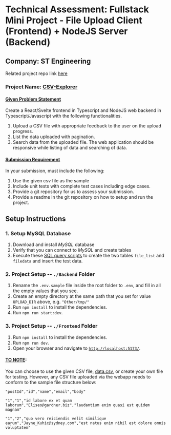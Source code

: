 # Technical Assessment: Fullstack Mini Project - File Upload Client (Frontend) + NodeJS Server (Backend)

## Company: ST Engineering

Related project repo link <u>[here](https://github.com/tqwdan82/Technical_Assessment)</u>

### Project Name: <u>CSV-Explorer</u>

#### <u>Given Problem Statement</u>
Create a React/Svelte frontend in Typescript and NodeJS web backend in Typescript/Javascript with the following functionalities.
1. Upload a CSV file with appropriate feedback to the user on the upload progress.
2. List the data uploaded with pagination.
3. Search data from the uploaded file. The web application should be responsive while listing of data and searching of data.

#### <u>Submission Requirement</u>
In your submission, must include the following:
1. Use the given csv file as the sample
2. Include unit tests with complete test cases including edge cases.
3. Provide a git repository for us to assess your submission.
4. Provide a readme in the git repository on how to setup and run the project.

## Setup Instructions

### 1. Setup MySQL Database
1. Download and install _MySQL_ database
2. Verify that you can connect to _MySQL_ and create tables
3. Execute these <u>[SQL query scripts](./Backend/Other/scripts.sql)</u> to create the two tables `file_list` and `filedata` and insert the test data.

### 2. Project Setup -- `./Backend` Folder
1. Rename the `.env.sample` file inside the root folder to `.env`, and fill in all the empty values that you see.
2. Create an empty directory at the same path that you set for value `UPLOAD_DIR` above, e.g. `"Other/tmp/"`
3. Run `npm install` to install the dependencies.
4. Run `npm run start:dev`.

### 3. Project Setup -- `./Frontend` Folder
1. Run `npm install` to install the dependencies.
2. Run `npm run dev`.
3. Open your browser and navigate to <u>`http://localhost:5173/`</u>.


#### <u>TO NOTE</u>:
You can choose to use the given CSV file, [data.csv](./data.csv), or create your own file for testing. However, any CSV file uploaded via the webapp needs to conform to the sample file structure below:

`"postId","id","name","email","body"`

`"1","1","id labore ex et quam laborum","Eliseo@gardner.biz","laudantium enim quasi est quidem magnam"`

`"1","2","quo vero reiciendis velit similique earum","Jayne_Kuhic@sydney.com","est natus enim nihil est dolore omnis voluptatem"`